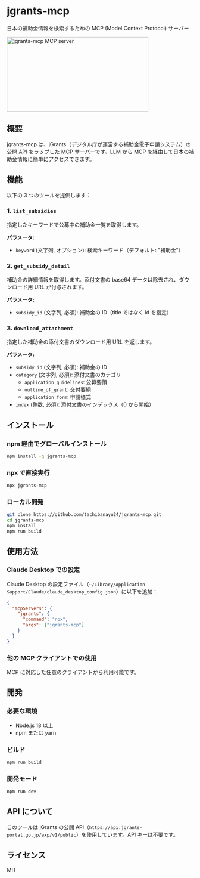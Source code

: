 # jgrants-mcp

日本の補助金情報を検索するための MCP (Model Context Protocol) サーバー

<a href="https://glama.ai/mcp/servers/@tachibanayu24/jgrants-mcp">
  <img width="380" height="200" src="https://glama.ai/mcp/servers/@tachibanayu24/jgrants-mcp/badge" alt="jgrants-mcp MCP server" />
</a>

## 概要

jgrants-mcp は、jGrants（デジタル庁が運営する補助金電子申請システム）の公開 API をラップした MCP サーバーです。LLM から MCP を経由して日本の補助金情報に簡単にアクセスできます。

## 機能

以下の 3 つのツールを提供します：

### 1. `list_subsidies`

指定したキーワードで公募中の補助金一覧を取得します。

**パラメータ:**

- `keyword` (文字列, オプション): 検索キーワード（デフォルト: "補助金"）

### 2. `get_subsidy_detail`

補助金の詳細情報を取得します。添付文書の base64 データは除去され、ダウンロード用 URL が付与されます。

**パラメータ:**

- `subsidy_id` (文字列, 必須): 補助金の ID（title ではなく id を指定）

### 3. `download_attachment`

指定した補助金の添付文書のダウンロード用 URL を返します。

**パラメータ:**

- `subsidy_id` (文字列, 必須): 補助金の ID
- `category` (文字列, 必須): 添付文書のカテゴリ
  - `application_guidelines`: 公募要領
  - `outline_of_grant`: 交付要綱
  - `application_form`: 申請様式
- `index` (整数, 必須): 添付文書のインデックス（0 から開始）

## インストール

### npm 経由でグローバルインストール

```bash
npm install -g jgrants-mcp
```

### npx で直接実行

```bash
npx jgrants-mcp
```

### ローカル開発

```bash
git clone https://github.com/tachibanayu24/jgrants-mcp.git
cd jgrants-mcp
npm install
npm run build
```

## 使用方法

### Claude Desktop での設定

Claude Desktop の設定ファイル（`~/Library/Application Support/Claude/claude_desktop_config.json`）に以下を追加：

```json
{
  "mcpServers": {
    "jgrants": {
      "command": "npx",
      "args": ["jgrants-mcp"]
    }
  }
}
```

### 他の MCP クライアントでの使用

MCP に対応した任意のクライアントから利用可能です。

## 開発

### 必要な環境

- Node.js 18 以上
- npm または yarn

### ビルド

```bash
npm run build
```

### 開発モード

```bash
npm run dev
```

## API について

このツールは jGrants の公開 API（`https://api.jgrants-portal.go.jp/exp/v1/public`）を使用しています。API キーは不要です。

## ライセンス

MIT